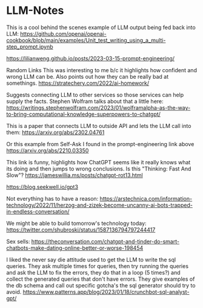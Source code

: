 # LLM-Notes

This is a cool behind the scenes example of LLM output being fed back into LLM:
https://github.com/openai/openai-cookbook/blob/main/examples/Unit_test_writing_using_a_multi-step_prompt.ipynb


https://lilianweng.github.io/posts/2023-03-15-prompt-engineering/

Random Links
This was interesting to me b/c it highlights how confident and wrong LLM can be.  Also points out how they can be really bad at somethings.
https://stratechery.com/2022/ai-homework/

Suggests connecting LLM to other services so those services can help supply the facts.
Stephen Wolfram talks about that a little here:
https://writings.stephenwolfram.com/2023/01/wolframalpha-as-the-way-to-bring-computational-knowledge-superpowers-to-chatgpt/

This is a paper that connects LLM to outside API and lets the LLM call into them:
https://arxiv.org/abs/2302.04761

Or this example from Self-Ask I found in the prompt-engineering link above
https://arxiv.org/abs/2210.03350

This link is funny, highlights how ChatGPT seems like it really knows what its doing and then jumps to wrong conclusions.  Is this "Thinking: Fast And Slow"?
https://jameswillia.ms/posts/chatgpt-rot13.html

https://blog.seekwell.io/gpt3

Not everything has to have a reason:
https://arstechnica.com/information-technology/2022/11/herzog-and-zizek-become-uncanny-ai-bots-trapped-in-endless-conversation/

We might be able to build tomorrow's technology today:
https://twitter.com/shubroski/status/1587136794797244417

Sex sells:
https://theconversation.com/chatgpt-and-tinder-do-smart-chatbots-make-dating-online-better-or-worse-198454

I liked the never say die attitude used to get the LLM to write the sql queries.  They ask multiple times for queries, then try running the queries and ask the LLM to fix the errors,  they do that in a loop (5 times?) and collect the generated queries that don't have errors.  They give examples of the db schema and call out specific gotcha's the sql generator should try to avoid.
https://www.patterns.app/blog/2023/01/18/crunchbot-sql-analyst-gpt/

